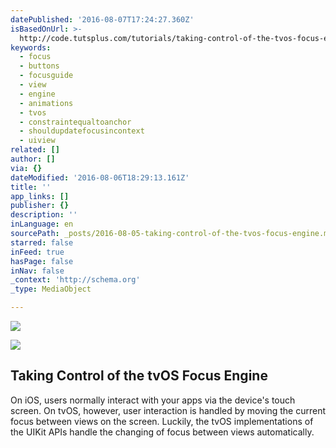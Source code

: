 ```yaml
---
datePublished: '2016-08-07T17:24:27.360Z'
isBasedOnUrl: >-
  http://code.tutsplus.com/tutorials/taking-control-of-the-tvos-focus-engine--cms-26572
keywords:
  - focus
  - buttons
  - focusguide
  - view
  - engine
  - animations
  - tvos
  - constraintequaltoanchor
  - shouldupdatefocusincontext
  - uiview
related: []
author: []
via: {}
dateModified: '2016-08-06T18:29:13.161Z'
title: ''
app_links: []
publisher: {}
description: ''
inLanguage: en
sourcePath: _posts/2016-08-05-taking-control-of-the-tvos-focus-engine.md
starred: false
inFeed: true
hasPage: false
inNav: false
_context: 'http://schema.org'
_type: MediaObject

---
```

![](https://the-grid-user-content.s3-us-west-2.amazonaws.com/409aebfd-f690-4b26-bf93-cdaae7f0894b.jpg)

<article style=""><img src="https://cms-assets.tutsplus.com/uploads/users/855/posts/26572/image/Simulator%20Screen%20Shot%2022%20May%202016,%202.45.10%20PM.jpg" /><h1>Taking Control of the tvOS Focus Engine</h1><p>On iOS, users normally interact with your apps via the device's touch screen. On tvOS, however, user interaction is handled by moving the current focus between views on the screen. Luckily, the tvOS implementations of the UIKit APIs handle the changing of focus between views automatically.</p></article>